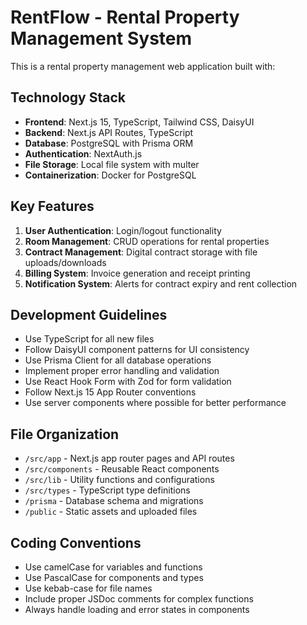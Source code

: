 <!-- Use this file to provide workspace-specific custom instructions to Copilot. For more details, visit https://code.visualstudio.com/docs/copilot/copilot-customization#_use-a-githubcopilotinstructionsmd-file -->

# RentFlow - Rental Property Management System

This is a rental property management web application built with:

## Technology Stack
- **Frontend**: Next.js 15, TypeScript, Tailwind CSS, DaisyUI
- **Backend**: Next.js API Routes, TypeScript
- **Database**: PostgreSQL with Prisma ORM
- **Authentication**: NextAuth.js
- **File Storage**: Local file system with multer
- **Containerization**: Docker for PostgreSQL

## Key Features
1. **User Authentication**: Login/logout functionality
2. **Room Management**: CRUD operations for rental properties
3. **Contract Management**: Digital contract storage with file uploads/downloads
4. **Billing System**: Invoice generation and receipt printing
5. **Notification System**: Alerts for contract expiry and rent collection

## Development Guidelines
- Use TypeScript for all new files
- Follow DaisyUI component patterns for UI consistency
- Use Prisma Client for all database operations
- Implement proper error handling and validation
- Use React Hook Form with Zod for form validation
- Follow Next.js 15 App Router conventions
- Use server components where possible for better performance

## File Organization
- `/src/app` - Next.js app router pages and API routes
- `/src/components` - Reusable React components
- `/src/lib` - Utility functions and configurations
- `/src/types` - TypeScript type definitions
- `/prisma` - Database schema and migrations
- `/public` - Static assets and uploaded files

## Coding Conventions
- Use camelCase for variables and functions
- Use PascalCase for components and types
- Use kebab-case for file names
- Include proper JSDoc comments for complex functions
- Always handle loading and error states in components
